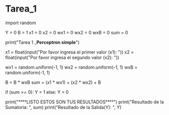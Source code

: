 # Tarea_1
import random

Y = 0
B = 1
x1 = 0
x2 = 0
wx1 = 0
wx2 = 0
wxB = 0
sum = 0

print("Tarea 1 _____Perceptron simple____")

x1 = float(input("Por favor ingresa el primer valor (x1): "))
x2 = float(input("Por favor ingresa el segundo valor (x2): "))

wx1 = random.uniform(-1, 1)
wx2 = random.uniform(-1, 1)
wxB = random.uniform(-1, 1)

B = B * wxB
sum = (x1 * wx1) + (x2 * wx2) + B


if (sum >= 0):
  Y = 1
else:
  Y = 0

print("°°°°LISTO ESTOS SON TUS RESULTADOS°°°°")
print("Resultado de la Sumatoria: ", sum)
print("Resultado de la Salida(Y): ", Y)
